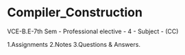 # Compiler_Construction

VCE-B.E-7th Sem - Professional elective - 4 - Subject - (CC)

1.Assignments  2.Notes  3.Questions & Answers.
